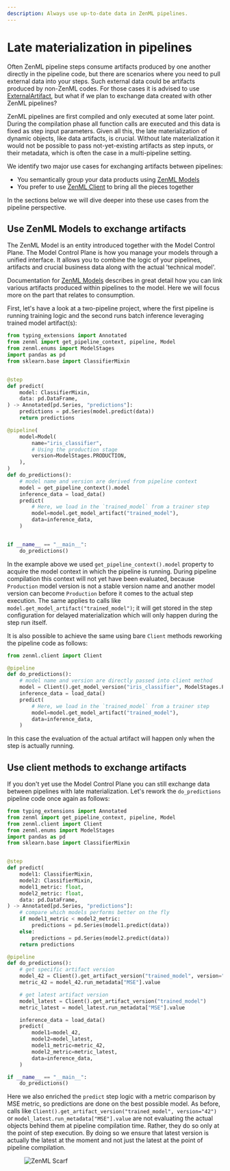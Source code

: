 ```yaml
---
description: Always use up-to-date data in ZenML pipelines.
---
```


# Late materialization in pipelines

Often ZenML pipeline steps consume artifacts produced by one another directly in the pipeline code, but there are scenarios where you need to pull external data into your steps. Such external data could be artifacts produced by non-ZenML codes. For those cases it is advised to use [ExternalArtifact](../../../user-guide/starter-guide/manage-artifacts.md#consuming-external-artifacts-within-a-pipeline), but what if we plan to exchange data created with other ZenML pipelines?

ZenML pipelines are first compiled and only executed at some later point. During the compilation phase all function calls are executed and this data is fixed as step input parameters. Given all this, the late materialization of dynamic objects, like data artifacts, is crucial. Without late materialization it would not be possible to pass not-yet-existing artifacts as step inputs, or their metadata, which is often the case in a multi-pipeline setting.

We identify two major use cases for exchanging artifacts between pipelines:
* You semantically group your data products using [ZenML Models](model-management.md#linking-artifacts-to-models)
* You prefer to use [ZenML Client](../../../reference/python-client.md#client-methods) to bring all the pieces together

In the sections below we will dive deeper into these use cases from the pipeline perspective.

## Use ZenML Models to exchange artifacts

The ZenML Model is an entity introduced together with the Model Control Plane. The Model Control Plane is how you manage your models through a unified interface. It allows you to combine the logic of your pipelines, artifacts and crucial business data along with the actual 'technical model'.

Documentation for [ZenML Models](model-management.md#linking-artifacts-to-models) describes in great detail how you can link various artifacts produced within pipelines to the model. Here we will focus more on the part that relates to consumption.

First, let's have a look at a two-pipeline project, where the first pipeline is running training logic and the second runs batch inference leveraging trained model artifact(s):

```python
from typing_extensions import Annotated
from zenml import get_pipeline_context, pipeline, Model
from zenml.enums import ModelStages
import pandas as pd
from sklearn.base import ClassifierMixin


@step
def predict(
    model: ClassifierMixin,
    data: pd.DataFrame,
) -> Annotated[pd.Series, "predictions"]:
    predictions = pd.Series(model.predict(data))
    return predictions

@pipeline(
    model=Model(
        name="iris_classifier",
        # Using the production stage
        version=ModelStages.PRODUCTION,
    ),
)
def do_predictions():
    # model name and version are derived from pipeline context
    model = get_pipeline_context().model
    inference_data = load_data()
    predict(
        # Here, we load in the `trained_model` from a trainer step
        model=model.get_model_artifact("trained_model"),  
        data=inference_data,
    )


if __name__ == "__main__":
    do_predictions()
```

In the example above we used `get_pipeline_context().model` property to acquire the model context in which the pipeline is running. During pipeline compilation this context will not yet have been evaluated, because `Production` model version is not a stable version name and another model version can become `Production` before it comes to the actual step execution. The same applies to calls like `model.get_model_artifact("trained_model")`; it will get stored in the step configuration for delayed materialization which will only happen during the step run itself.

It is also possible to achieve the same using bare `Client` methods reworking the pipeline code as follows:

```python
from zenml.client import Client

@pipeline
def do_predictions():
    # model name and version are directly passed into client method
    model = Client().get_model_version("iris_classifier", ModelStages.PRODUCTION)
    inference_data = load_data()
    predict(
        # Here, we load in the `trained_model` from a trainer step
        model=model.get_model_artifact("trained_model"),  
        data=inference_data,
    )
```

In this case the evaluation of the actual artifact will happen only when the step is actually running.

## Use client methods to exchange artifacts

If you don't yet use the Model Control Plane you can still exchange data between pipelines with late materialization. Let's rework the `do_predictions` pipeline code once again as follows:

```python
from typing_extensions import Annotated
from zenml import get_pipeline_context, pipeline, Model
from zenml.client import Client
from zenml.enums import ModelStages
import pandas as pd
from sklearn.base import ClassifierMixin


@step
def predict(
    model1: ClassifierMixin,
    model2: ClassifierMixin,
    model1_metric: float,
    model2_metric: float,
    data: pd.DataFrame,
) -> Annotated[pd.Series, "predictions"]:
    # compare which models performs better on the fly
    if model1_metric < model2_metric:
        predictions = pd.Series(model1.predict(data))
    else:
        predictions = pd.Series(model2.predict(data))
    return predictions

@pipeline
def do_predictions():
    # get specific artifact version
    model_42 = Client().get_artifact_version("trained_model", version="42")
    metric_42 = model_42.run_metadata["MSE"].value

    # get latest artifact version
    model_latest = Client().get_artifact_version("trained_model")
    metric_latest = model_latest.run_metadata["MSE"].value

    inference_data = load_data()
    predict(
        model1=model_42,  
        model2=model_latest,
        model1_metric=metric_42,
        model2_metric=metric_latest,
        data=inference_data,
    )

if __name__ == "__main__":
    do_predictions()
```

Here we also enriched the `predict` step logic with a metric comparison by MSE metric, so predictions are done on the best possible model. As before, calls like `Client().get_artifact_version("trained_model", version="42")` or `model_latest.run_metadata["MSE"].value` are not evaluating the actual objects behind them at pipeline compilation time. Rather, they do so only at the point of step execution. By doing so we ensure that latest version is actually the latest at the moment and not just the latest at the point of pipeline compilation.

<!-- For scarf -->
<figure><img alt="ZenML Scarf" referrerpolicy="no-referrer-when-downgrade" src="https://static.scarf.sh/a.png?x-pxid=f0b4f458-0a54-4fcd-aa95-d5ee424815bc" /></figure>